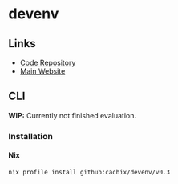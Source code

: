 # devenv

## Links

- [Code Repository](https://github.com/cachix/devenv)
- [Main Website](https://devenv.sh)

## CLI

**WIP:** Currently not finished evaluation.

### Installation

#### Nix

```sh
nix profile install github:cachix/devenv/v0.3
```
